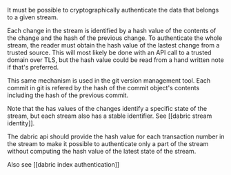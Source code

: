 It must be possible to cryptographically authenticate the data that belongs to a given stream.

Each change in the stream is identified by a hash value of the contents of the change and the hash of the previous change. To authenticate the whole stream, the reader must obtain the hash value of the lastest change from a trusted source. This will most likely be done with an API call to a trusted domain over TLS, but the hash value could be read from a hand written note if that's preferred.

This same mechanism is used in the git version management tool. Each commit in git is refered by the hash of the commit object's contents including the hash of the previous commit.

Note that the has values of the changes identify a specific state of the stream, but each stream also has a stable identifier. See [[dabric stream identity]].

The dabric api should provide the hash value for each transaction number in the stream to make it possible to authenticate only a part of the stream without computing the hash value of the latest state of the stream.

Also see [[dabric index authentication]]
